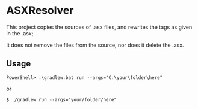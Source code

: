# ASXResolver

This project copies the sources of .asx files, and rewrites the tags as given in the .asx;

It does not remove the files from the source, nor does it delete the .asx.

## Usage

```shell
PowerShell> .\gradlew.bat run --args="C:\your\folder\here"
```

or

```shell
$ ./gradlew run --args="your/folder/here"
```